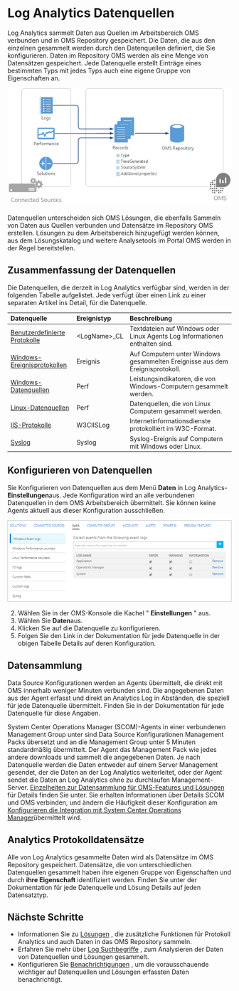 <properties 
   pageTitle="Datenquellen Log Analytics | Microsoft Azure"
   description="Datenquellen definieren die Daten, dass Log Analytics sammelt von Agents und anderen Datenquellen verbunden.  In diesem Artikel werden des Konzepts der wie Log Analytics Datenquellen verwendet, wird erläutert, so konfigurieren sie die Details und enthält eine Übersicht über die unterschiedlichen Datenquellen verfügbar."
   services="log-analytics"
   documentationCenter=""
   authors="bwren"
   manager="jwhit"
   editor="tysonn" />
<tags 
   ms.service="log-analytics"
   ms.devlang="na"
   ms.topic="article"
   ms.tgt_pltfrm="na"
   ms.workload="infrastructure-services"
   ms.date="10/18/2016"
   ms.author="bwren" />

# <a name="data-sources-in-log-analytics"></a>Log Analytics Datenquellen

Log Analytics sammelt Daten aus Quellen im Arbeitsbereich OMS verbunden und in OMS Repository gespeichert.  Die Daten, die aus den einzelnen gesammelt werden durch den Datenquellen definiert, die Sie konfigurieren.  Daten im Repository OMS werden als eine Menge von Datensätzen gespeichert.  Jede Datenquelle erstellt Einträge eines bestimmten Typs mit jedes Typs auch eine eigene Gruppe von Eigenschaften an.

![Melden Sie sich Analytics-Datensammlung](./media/log-analytics-data-sources/overview.png)

Datenquellen unterscheiden sich OMS Lösungen, die ebenfalls Sammeln von Daten aus Quellen verbunden und Datensätze im Repository OMS erstellen.  Lösungen zu dem Arbeitsbereich hinzugefügt werden können, aus dem Lösungskatalog und weitere Analysetools im Portal OMS werden in der Regel bereitstellen.  

## <a name="summary-of-data-sources"></a>Zusammenfassung der Datenquellen

Die Datenquellen, die derzeit in Log Analytics verfügbar sind, werden in der folgenden Tabelle aufgelistet.  Jede verfügt über einen Link zu einer separaten Artikel ins Detail, für die Datenquelle.

| Datenquelle | Ereignistyp | Beschreibung |
|:--|:--|:--|
| [Benutzerdefinierte Protokolle](log-analytics-data-sources-custom-logs.md) | \<LogName\>_CL | Textdateien auf Windows oder Linux Agents Log Informationen enthalten sind. |
| [Windows-Ereignisprotokollen](log-analytics-data-sources-windows-events.md) | Ereignis | Auf Computern unter Windows gesammelten Ereignisse aus dem Ereignisprotokoll. |
| [Windows-Datenquellen](log-analytics-data-sources-performance-counters.md) | Perf | Leistungsindikatoren, die von Windows-Computern gesammelt werden. |
| [Linux-Datenquellen](log-analytics-data-sources-performance-counters.md) | Perf | Datenquellen, die von Linux Computern gesammelt werden. |
| [IIS-Protokolle](log-analytics-data-sources-iis-logs.md) | W3CIISLog | Internetinformationsdienste protokolliert im W3C-Format. |
| [Syslog](log-analytics-data-sources-syslog.md) | Syslog | Syslog-Ereignis auf Computern mit Windows oder Linux. |

## <a name="configuring-data-sources"></a>Konfigurieren von Datenquellen

Sie Konfigurieren von Datenquellen aus dem Menü **Daten** in Log Analytics- **Einstellungen**aus.  Jede Konfiguration wird an alle verbundenen Datenquellen in dem OMS Arbeitsbereich übermittelt.  Sie können keine Agents aktuell aus dieser Konfiguration ausschließen.

![Konfigurieren von Windows-Ereignisse](./media/log-analytics-data-sources/configure-events.png)

2. Wählen Sie in der OMS-Konsole die Kachel " **Einstellungen** " aus.
3. Wählen Sie **Daten**aus.
4. Klicken Sie auf die Datenquelle zu konfigurieren.
5. Folgen Sie den Link in der Dokumentation für jede Datenquelle in der obigen Tabelle Details auf deren Konfiguration.

## <a name="data-collection"></a>Datensammlung

Data Source Konfigurationen werden an Agents übermittelt, die direkt mit OMS innerhalb weniger Minuten verbunden sind.  Die angegebenen Daten aus der Agent erfasst und direkt an Analytics Log in Abständen, die speziell für jede Datenquelle übermittelt.  Finden Sie in der Dokumentation für jede Datenquelle für diese Angaben.

System Center Operations Manager (SCOM)-Agents in einer verbundenen Management Group unter sind Data Source Konfigurationen Management Packs übersetzt und an die Management Group unter 5 Minuten standardmäßig übermittelt.  Der Agent das Management Pack wie jedes andere downloads und sammelt die angegebenen Daten. Je nach Datenquelle werden die Daten entweder auf einem Server Management gesendet, der die Daten an der Log Analytics weiterleitet, oder der Agent sendet die Daten an Log Analytics ohne zu durchlaufen Management-Server. [Einzelheiten zur Datensammlung für OMS-Features und Lösungen](log-analytics-add-solutions.md#data-collection-details-for-oms-features-and-solutions) für Details finden Sie unter.  Sie erhalten Informationen über Details SCOM und OMS verbinden, und ändern die Häufigkeit dieser Konfiguration am [Konfigurieren die Integration mit System Center Operations Manager](log-analytics-om-agents.md)übermittelt wird.

## <a name="log-analytics-records"></a>Analytics Protokolldatensätze

Alle von Log Analytics gesammelte Daten wird als Datensätze im OMS Repository gespeichert.  Datensätze, die von unterschiedlichen Datenquellen gesammelt haben ihre eigenen Gruppe von Eigenschaften und durch **ihre Eigenschaft** identifiziert werden.  Finden Sie unter der Dokumentation für jede Datenquelle und Lösung Details auf jeden Datensatztyp.


## <a name="next-steps"></a>Nächste Schritte

- Informationen Sie zu [Lösungen](log-analytics-add-solutions.md) , die zusätzliche Funktionen für Protokoll Analytics und auch Daten in das OMS Repository sammeln.
- Erfahren Sie mehr über [Log Suchbegriffe](log-analytics-log-searches.md) , zum Analysieren der Daten von Datenquellen und Lösungen gesammelt.  
- Konfigurieren Sie [Benachrichtigungen](log-analytics-alerts.md) , um die vorausschauende wichtiger auf Datenquellen und Lösungen erfassten Daten benachrichtigt.
